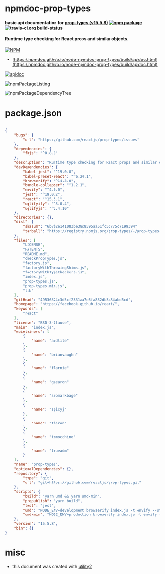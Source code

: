 # npmdoc-prop-types

#### basic api documentation for  [prop-types (v15.5.8)](https://facebook.github.io/react/)  [![npm package](https://img.shields.io/npm/v/npmdoc-prop-types.svg?style=flat-square)](https://www.npmjs.org/package/npmdoc-prop-types) [![travis-ci.org build-status](https://api.travis-ci.org/npmdoc/node-npmdoc-prop-types.svg)](https://travis-ci.org/npmdoc/node-npmdoc-prop-types)

#### Runtime type checking for React props and similar objects.

[![NPM](https://nodei.co/npm/prop-types.png?downloads=true&downloadRank=true&stars=true)](https://www.npmjs.com/package/prop-types)

- [https://npmdoc.github.io/node-npmdoc-prop-types/build/apidoc.html](https://npmdoc.github.io/node-npmdoc-prop-types/build/apidoc.html)

[![apidoc](https://npmdoc.github.io/node-npmdoc-prop-types/build/screenCapture.buildCi.browser.%252Ftmp%252Fbuild%252Fapidoc.html.png)](https://npmdoc.github.io/node-npmdoc-prop-types/build/apidoc.html)

![npmPackageListing](https://npmdoc.github.io/node-npmdoc-prop-types/build/screenCapture.npmPackageListing.svg)

![npmPackageDependencyTree](https://npmdoc.github.io/node-npmdoc-prop-types/build/screenCapture.npmPackageDependencyTree.svg)



# package.json

```json

{
    "bugs": {
        "url": "https://github.com/reactjs/prop-types/issues"
    },
    "dependencies": {
        "fbjs": "^0.8.9"
    },
    "description": "Runtime type checking for React props and similar objects.",
    "devDependencies": {
        "babel-jest": "^19.0.0",
        "babel-preset-react": "^6.24.1",
        "browserify": "^14.3.0",
        "bundle-collapser": "^1.2.1",
        "envify": "^4.0.0",
        "jest": "^19.0.2",
        "react": "^15.5.1",
        "uglifyify": "^3.0.4",
        "uglifyjs": "^2.4.10"
    },
    "directories": {},
    "dist": {
        "shasum": "6b7b2e141083be38c8595aa51fc55775c7199394",
        "tarball": "https://registry.npmjs.org/prop-types/-/prop-types-15.5.8.tgz"
    },
    "files": [
        "LICENSE",
        "PATENTS",
        "README.md",
        "checkPropTypes.js",
        "factory.js",
        "factoryWithThrowingShims.js",
        "factoryWithTypeCheckers.js",
        "index.js",
        "prop-types.js",
        "prop-types.min.js",
        "lib"
    ],
    "gitHead": "49536324c3d5cf2331aa7e5fa832db3d84abd5cd",
    "homepage": "https://facebook.github.io/react/",
    "keywords": [
        "react"
    ],
    "license": "BSD-3-Clause",
    "main": "index.js",
    "maintainers": [
        {
            "name": "acdlite"
        },
        {
            "name": "brianvaughn"
        },
        {
            "name": "flarnie"
        },
        {
            "name": "gaearon"
        },
        {
            "name": "sebmarkbage"
        },
        {
            "name": "spicyj"
        },
        {
            "name": "theron"
        },
        {
            "name": "tomocchino"
        },
        {
            "name": "trueadm"
        }
    ],
    "name": "prop-types",
    "optionalDependencies": {},
    "repository": {
        "type": "git",
        "url": "git+https://github.com/reactjs/prop-types.git"
    },
    "scripts": {
        "build": "yarn umd && yarn umd-min",
        "prepublish": "yarn build",
        "test": "jest",
        "umd": "NODE_ENV=development browserify index.js -t envify --standalone PropTypes -o prop-types.js",
        "umd-min": "NODE_ENV=production browserify index.js -t envify -t uglifyify --standalone PropTypes  -p bundle-collapser/plugin -o | uglifyjs --compress unused,dead_code -o prop-types.min.js"
    },
    "version": "15.5.8",
    "bin": {}
}
```



# misc
- this document was created with [utility2](https://github.com/kaizhu256/node-utility2)
